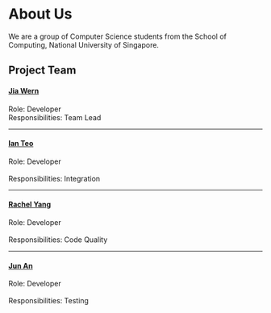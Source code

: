 # About Us

We are a group of Computer Science students from the School of Computing, National University of Singapore.

## Project Team

#### [Jia Wern](https://github.com/l0g1cal)<br>
Role: Developer <br>
Responsibilities: Team Lead

-----

#### [Ian Teo](https://github.com/IanTeo)<br>
Role: Developer <br>  
Responsibilities: Integration

-----

#### [Rachel Yang](https://github.com/JJ-Rachel)<br>
Role: Developer <br>  
Responsibilities: Code Quality

-----

#### [Jun An](https://github.com/yamidark)<br>
Role: Developer <br>  
Responsibilities: Testing
